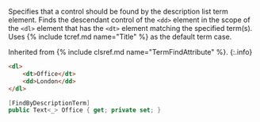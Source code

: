 Specifies that a control should be found by the description list term element. Finds the descendant control of the `<dd>` element in the scope of the `<dl>` element that has the `<dt>` element matching the specified term(s). Uses {% include tcref.md name="Title" %} as the default term case.

Inherited from {% include clsref.md name="TermFindAttribute" %}.
{:.info}

```html
<dl>
    <dt>Office</dt>
    <dd>London</dd>
</dl>
```
```cs
[FindByDescriptionTerm]
public Text<_> Office { get; private set; }
```